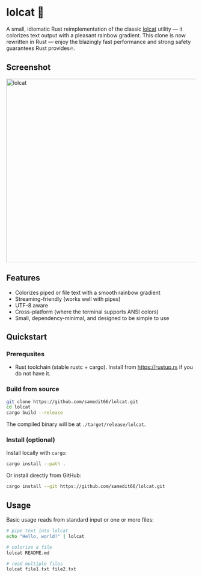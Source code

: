 # lolcat 🌈

A small, idiomatic Rust reimplementation of the classic [lolcat](https://github.com/busyloop/lolcat) utility — it colorizes text output with a pleasant rainbow gradient.
This clone is now rewritten in Rust — enjoy the blazingly fast performance and strong safety guarantees Rust provides🔥.

## Screenshot

<img width="764" height="488" alt="lolcat" src="https://github.com/user-attachments/assets/dd0d783f-067b-4b77-bf5d-ef328320ecb4" />

## Features
- Colorizes piped or file text with a smooth rainbow gradient
- Streaming-friendly (works well with pipes)
- UTF-8 aware
- Cross-platform (where the terminal supports ANSI colors)
- Small, dependency-minimal, and designed to be simple to use

## Quickstart

### Prerequsites
- Rust toolchain (stable rustc + cargo). Install from https://rustup.rs if you do not have it.

### Build from source
```bash
git clone https://github.com/samedit66/lolcat.git
cd lolcat
cargo build --release
```
The compiled binary will be at `./target/release/lolcat`.

### Install (optional)

Install locally with `cargo`:
```bash
cargo install --path .
```

Or install directly from GitHub:
```bash
cargo install --git https://github.com/samedit66/lolcat.git
```

## Usage
Basic usage reads from standard input or one or more files:
```bash
# pipe text into lolcat
echo "Hello, world!" | lolcat

# colorize a file
lolcat README.md

# read multiple files
lolcat file1.txt file2.txt
```
